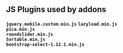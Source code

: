 JS Plugins used by addons
---

**`jquery.mobile.custom.min.js`**
**`lazyload.min.js`**  
**`pica.min.js`**  
**`roundslider.min.js`**  
**`Sortable.min.js`**  
**`bootstrap-select-1.12.1.min.js`**
